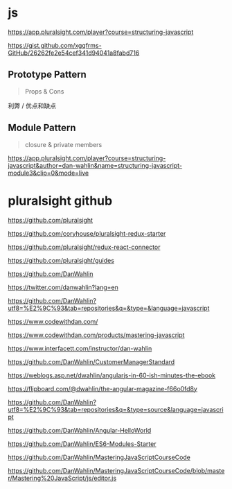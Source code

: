 # js



https://app.pluralsight.com/player?course=structuring-javascript


https://gist.github.com/xgqfrms-GitHub/26262fe2e54cef341d94041a8fabd716



## Prototype Pattern


> Props & Cons

利弊 / 优点和缺点


## Module Pattern

> closure & private members


https://app.pluralsight.com/player?course=structuring-javascript&author=dan-wahlin&name=structuring-javascript-module3&clip=0&mode=live







# pluralsight github


https://github.com/pluralsight


https://github.com/coryhouse/pluralsight-redux-starter


https://github.com/pluralsight/redux-react-connector


https://github.com/pluralsight/guides



https://github.com/DanWahlin


https://twitter.com/danwahlin?lang=en


https://github.com/DanWahlin?utf8=%E2%9C%93&tab=repositories&q=&type=&language=javascript

https://www.codewithdan.com/

https://www.codewithdan.com/products/mastering-javascript



https://www.interfacett.com/instructor/dan-wahlin




https://github.com/DanWahlin/CustomerManagerStandard


https://weblogs.asp.net/dwahlin/angularjs-in-60-ish-minutes-the-ebook

https://flipboard.com/@dwahlin/the-angular-magazine-f66o0fd8y






https://github.com/DanWahlin?utf8=%E2%9C%93&tab=repositories&q=&type=source&language=javascript


https://github.com/DanWahlin/Angular-HelloWorld


https://github.com/DanWahlin/ES6-Modules-Starter


https://github.com/DanWahlin/MasteringJavaScriptCourseCode


https://github.com/DanWahlin/MasteringJavaScriptCourseCode/blob/master/Mastering%20JavaScript/js/editor.js
























































